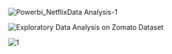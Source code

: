 ![Powerbi_NetflixData Analysis-1](https://github.com/user-attachments/assets/033b0848-b4ab-462d-84aa-0bc0c53f8d0c)

![Exploratory Data Analysis on Zomato Dataset](https://github.com/user-attachments/assets/cad5ef32-8378-4846-9c29-82b89284bbd0)

![1](https://github.com/user-attachments/assets/39f36e13-ba3b-48a9-9a44-8260374c5a87)
